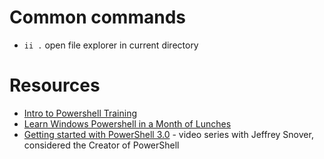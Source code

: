 # Common commands

- `ii .` open file explorer in current directory



# Resources
- [Intro to Powershell Training](https://github.com/Sudoblark/Powershell_Intro_Training)
- [Learn Windows Powershell in a Month of Lunches](https://www.youtube.com/playlist?list=PL6D474E721138865A)
- [Getting started with PowerShell 3.0](https://channel9.msdn.com/Series/GetStartedPowerShell3) - video series with Jeffrey Snover, considered the Creator of PowerShell

